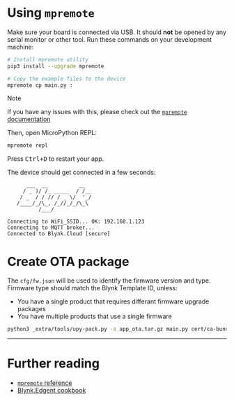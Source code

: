 
# Using `mpremote`

Make sure your board is connected via USB. It should **not** be opened by any serial monitor or other tool.
Run these commands on your development machine:

```sh
# Install mpremote utility
pip3 install --upgrade mpremote

# Copy the example files to the device
mpremote cp main.py :
```

> [!NOTE]
> If you have any issues with this, please check out the [`mpremote` documentation](https://docs.micropython.org/en/latest/reference/mpremote.html)

Then, open MicroPython REPL:

```sh
mpremote repl
```

Press <kbd>Ctrl+D</kbd> to restart your app.

The device should get connected in a few seconds:

```log
      ___  __          __
     / _ )/ /_ _____  / /__
    / _  / / // / _ \/  '_/
   /____/_/\_, /_//_/_/\_\
          /___/

Connecting to WiFi_SSID... OK: 192.168.1.123
Connecting to MQTT broker...
Connected to Blynk.Cloud [secure]
```

# Create OTA package

The `cfg/fw.json` will be used to identify the firmware version and type.
Firmware type should match the Blynk Template ID, unless:
- You have a single product that requires differant firmware upgrade packages
- You have multiple products that use a single firmware

```sh
python3 _extra/tools/upy-pack.py -o app_ota.tar.gz main.py cert/ca-bundle.pem `find ./lib -name '*.py'`
```

---

# Further reading

- [`mpremote` reference](https://docs.micropython.org/en/latest/reference/mpremote.html)
- [Blynk.Edgent cookbook](Cookbook.md)
